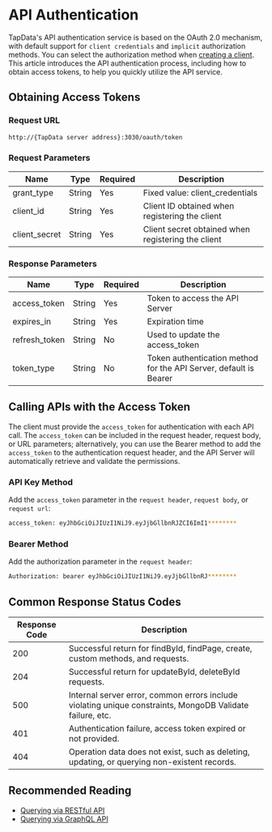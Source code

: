 # API Authentication


TapData's API authentication service is based on the OAuth 2.0 mechanism, with default support for `client credentials` and `implicit` authorization methods. You can select the authorization method when [creating a client](create-api-client.md). This article introduces the API authentication process, including how to obtain access tokens, to help you quickly utilize the API service.

## Obtaining Access Tokens

### Request URL

```bash
http://{TapData server address}:3030/oauth/token
```

### Request Parameters
| Name           | Type   | Required | Description                                   |
| -------------- | ------ | -------- | --------------------------------------------- |
| grant_type     | String | Yes      | Fixed value: client_credentials               |
| client_id      | String | Yes      | Client ID obtained when registering the client|
| client_secret  | String | Yes      | Client secret obtained when registering the client|


### Response Parameters
| Name           | Type  | Required | Description                                    |
| -------------- | ----- | -------- | ---------------------------------------------- |
| access_token   | String| Yes      | Token to access the API Server                 |
| expires_in     | String| Yes      | Expiration time                                |
| refresh_token  | String| No       | Used to update the access_token                |
| token_type     | String| No       | Token authentication method for the API Server, default is Bearer |


## Calling APIs with the Access Token

The client must provide the `access_token` for authentication with each API call. The `access_token` can be included in the request header, request body, or URL parameters; alternatively, you can use the Bearer method to add the `access_token` to the authentication request header, and the API Server will automatically retrieve and validate the permissions.

### API Key Method

Add the `access_token` parameter in the `request header`, `request body`, or `request url`:

```bash
access_token: eyJhbGciOiJIUzI1NiJ9.eyJjbGllbnRJZCI6ImI1********
```

### Bearer Method

Add the authorization parameter in the `request header`:

```bash
Authorization: bearer eyJhbGciOiJIUzI1NiJ9.eyJjbGllbnRJ********
```

## Common Response Status Codes

| Response Code | Description                                                                 |
| ------------- | --------------------------------------------------------------------------- |
| 200           | Successful return for findById, findPage, create, custom methods, and requests. |
| 204           | Successful return for updateById, deleteById requests.                      |
| 500           | Internal server error, common errors include violating unique constraints, MongoDB Validate failure, etc. |
| 401           | Authentication failure, access token expired or not provided.               |
| 404           | Operation data does not exist, such as deleting, updating, or querying non-existent records. |

## Recommended Reading

* [Querying via RESTful API](query-via-restful.md)
* [Querying via GraphQL API](query-via-graphql.md)